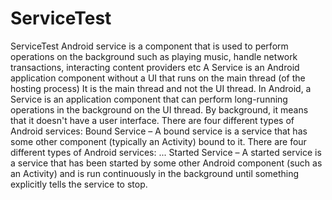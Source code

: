 # ServiceTest
ServiceTest
Android service is a component that is used to perform operations on the background such as playing music, handle network transactions, interacting content providers etc
A Service is an Android application component without a UI that runs on the main thread (of the hosting process)
It is the main thread and not the UI thread. In Android, a Service is an application component that can perform long-running operations in the background on the UI thread. By background, it means that it doesn't have a user interface.
There are four different types of Android services: Bound Service – A bound service is a service that has some other component (typically an Activity) bound to it.
There are four different types of Android services: ... Started Service – A started service is a service that has been started by some other Android component (such as an Activity) and is run continuously in the background until something explicitly tells the service to stop.
